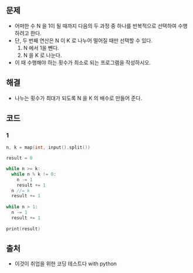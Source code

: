 문제
-----
- 어떠한 수 N 을 1이 될 때까지 다음의 두 과정 중 하나를 반복적으로 선택하여 수행하려고 한다.
- 단, 두 번째 연산은 N 이 K 로 나누어 떨어질 때만 선택할 수 있다.
  1. N 에서 1을 뺀다.
  2. N 을 K 로 나눈다.
- 이 때 수행해야 하는 횟수가 최소로 되는 프로그램을 작성하시오.

해결
-----
- 나누는 횟수가 최대가 되도록 N 을 K 의 배수로 만들어 준다.

코드
-----
### 1
```C
n, k = map(int, input().split())

result = 0

while n >= k:
  while n % k != 0:
    n -= 1
    result += 1
  n //= k
  result += 1
  
while n > 1:
  n -= 1
  result += 1
  
print(result)
```
출처
-----
- 이것이 취업을 위한 코딩 테스트다 with python
